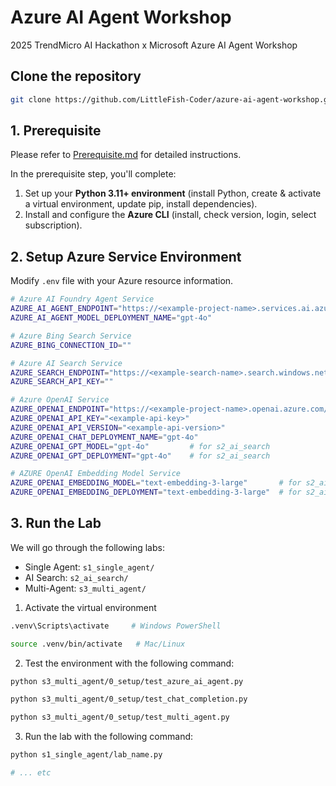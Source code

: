 # Azure AI Agent Workshop

2025 TrendMicro AI Hackathon x Microsoft Azure AI Agent Workshop

## Clone the repository
```bash
git clone https://github.com/LittleFish-Coder/azure-ai-agent-workshop.git
```

## 1. Prerequisite

Please refer to [Prerequisite.md](Prerequisite.md) for detailed instructions.

In the prerequisite step, you'll complete:
1. Set up your **Python 3.11+ environment** (install Python, create & activate a virtual environment, update pip, install dependencies).
2. Install and configure the **Azure CLI** (install, check version, login, select subscription).



## 2. Setup Azure Service Environment
Modify `.env` file with your Azure resource information.

```bash
# Azure AI Foundry Agent Service
AZURE_AI_AGENT_ENDPOINT="https://<example-project-name>.services.ai.azure.com/api/projects/<example-project-name>"
AZURE_AI_AGENT_MODEL_DEPLOYMENT_NAME="gpt-4o"

# Azure Bing Search Service
AZURE_BING_CONNECTION_ID=""

# Azure AI Search Service
AZURE_SEARCH_ENDPOINT="https://<example-search-name>.search.windows.net"
AZURE_SEARCH_API_KEY=""

# Azure OpenAI Service
AZURE_OPENAI_ENDPOINT="https://<example-project-name>.openai.azure.com/openai/deployments/<example-model-deployment-name>/chat/completions?api-version=<example-api-version>"
AZURE_OPENAI_API_KEY="<example-api-key>"
AZURE_OPENAI_API_VERSION="<example-api-version>"
AZURE_OPENAI_CHAT_DEPLOYMENT_NAME="gpt-4o"
AZURE_OPENAI_GPT_MODEL="gpt-4o"         # for s2_ai_search
AZURE_OPENAI_GPT_DEPLOYMENT="gpt-4o"    # for s2_ai_search

# AZURE OpenAI Embedding Model Service
AZURE_OPENAI_EMBEDDING_MODEL="text-embedding-3-large"       # for s2_ai_search
AZURE_OPENAI_EMBEDDING_DEPLOYMENT="text-embedding-3-large"  # for s2_ai_search
```


## 3. Run the Lab

We will go through the following labs:
- Single Agent: `s1_single_agent/`
- AI Search: `s2_ai_search/`
- Multi-Agent: `s3_multi_agent/`


1. Activate the virtual environment
```bash
.venv\Scripts\activate     # Windows PowerShell

source .venv/bin/activate   # Mac/Linux
```
2. Test the environment with the following command:
```bash
python s3_multi_agent/0_setup/test_azure_ai_agent.py

python s3_multi_agent/0_setup/test_chat_completion.py

python s3_multi_agent/0_setup/test_multi_agent.py
```

3. Run the lab with the following command:
```bash
python s1_single_agent/lab_name.py

# ... etc
```






